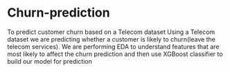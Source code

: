 # Churn-prediction
To predict customer churn based on a Telecom dataset
Using a Telecom dataset we are predicting whether a customer is likely to churn(leave the telecom services). We are performing EDA to understand features that are most likely to affect the churn prediction and then use XGBoost classifier to build our model for prediction
